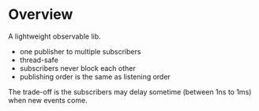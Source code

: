 # Overview

A lightweight observable lib.

- one publisher to multiple subscribers
- thread-safe
- subscribers never block each other
- publishing order is the same as listening order

The trade-off is the subscribers may delay sometime (between 1ns to 1ms) when new events come.
